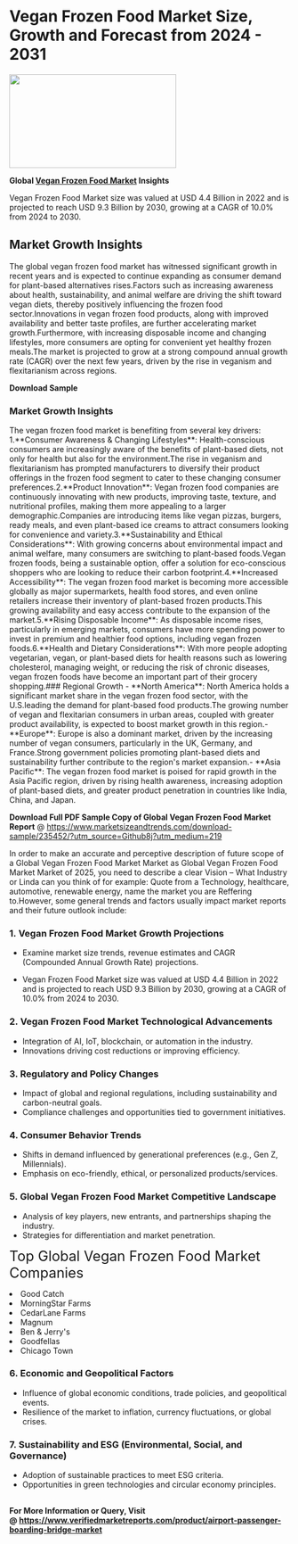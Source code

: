 <H1>Vegan Frozen Food Market Size, Growth and Forecast from 2024 - 2031</H1><img class="aligncenter size-medium wp-image-584254" src="https://thirdeyenews.in/wp-content/uploads/2024/09/Global-Market-Research-300x168.jpeg" alt="" width="300" height="168" /><p><strong>Global&nbsp;<a href="https://www.marketsizeandtrends.com/download-sample/235452/?utm_source=Github8j?utm_medium=219">Vegan Frozen Food Market</a> Insights</strong></p><p>Vegan Frozen Food Market size was valued at USD 4.4 Billion in 2022 and is projected to reach USD 9.3 Billion by 2030, growing at a CAGR of 10.0% from 2024 to 2030.</p><p><h2>Market Growth Insights</h2> The global vegan frozen food market has witnessed significant growth in recent years and is expected to continue expanding as consumer demand for plant-based alternatives rises.Factors such as increasing awareness about health, sustainability, and animal welfare are driving the shift toward vegan diets, thereby positively influencing the frozen food sector.Innovations in vegan frozen food products, along with improved availability and better taste profiles, are further accelerating market growth.Furthermore, with increasing disposable income and changing lifestyles, more consumers are opting for convenient yet healthy frozen meals.The market is projected to grow at a strong compound annual growth rate (CAGR) over the next few years, driven by the rise in veganism and flexitarianism across regions.<p><strong>Download Sample</strong></p> <h3>Market Growth Insights</h3> The vegan frozen food market is benefiting from several key drivers: 1.**Consumer Awareness & Changing Lifestyles**: Health-conscious consumers are increasingly aware of the benefits of plant-based diets, not only for health but also for the environment.The rise in veganism and flexitarianism has prompted manufacturers to diversify their product offerings in the frozen food segment to cater to these changing consumer preferences.2.**Product Innovation**: Vegan frozen food companies are continuously innovating with new products, improving taste, texture, and nutritional profiles, making them more appealing to a larger demographic.Companies are introducing items like vegan pizzas, burgers, ready meals, and even plant-based ice creams to attract consumers looking for convenience and variety.3.**Sustainability and Ethical Considerations**: With growing concerns about environmental impact and animal welfare, many consumers are switching to plant-based foods.Vegan frozen foods, being a sustainable option, offer a solution for eco-conscious shoppers who are looking to reduce their carbon footprint.4.**Increased Accessibility**: The vegan frozen food market is becoming more accessible globally as major supermarkets, health food stores, and even online retailers increase their inventory of plant-based frozen products.This growing availability and easy access contribute to the expansion of the market.5.**Rising Disposable Income**: As disposable income rises, particularly in emerging markets, consumers have more spending power to invest in premium and healthier food options, including vegan frozen foods.6.**Health and Dietary Considerations**: With more people adopting vegetarian, vegan, or plant-based diets for health reasons such as lowering cholesterol, managing weight, or reducing the risk of chronic diseases, vegan frozen foods have become an important part of their grocery shopping.### Regional Growth - **North America**: North America holds a significant market share in the vegan frozen food sector, with the U.S.leading the demand for plant-based food products.The growing number of vegan and flexitarian consumers in urban areas, coupled with greater product availability, is expected to boost market growth in this region.- **Europe**: Europe is also a dominant market, driven by the increasing number of vegan consumers, particularly in the UK, Germany, and France.Strong government policies promoting plant-based diets and sustainability further contribute to the region's market expansion.- **Asia Pacific**: The vegan frozen food market is poised for rapid growth in the Asia Pacific region, driven by rising health awareness, increasing adoption of plant-based diets, and greater product penetration in countries like India, China, and Japan.<p><span class=""><strong>Download Full PDF Sample Copy of Global Vegan Frozen Food Market Report</strong> @ <a href="https://www.marketsizeandtrends.com/download-sample/235452/?utm_source=Github8j?utm_medium=219" target="_blank">https://www.marketsizeandtrends.com/download-sample/235452/?utm_source=Github8j?utm_medium=219</a></span></p><p>In order to make an accurate and perceptive description of future scope of a Global&nbsp;Vegan Frozen Food Market Market as Global&nbsp;Vegan Frozen Food Market Market of 2025, you need to describe a clear Vision &ndash; What Industry or Linda can you think of for example: Quote from a Technology, healthcare, automotive, renewable energy, name the market you are Reffering to.However, some general trends and factors usually impact market reports and their future outlook include:</p><h3>1.&nbsp;<strong>Vegan Frozen Food Market Growth Projections</strong></h3><ul><li>Examine market size trends, revenue estimates and CAGR (Compounded Annual Growth Rate) projections.</li><li><p>Vegan Frozen Food Market size was valued at USD 4.4 Billion in 2022 and is projected to reach USD 9.3 Billion by 2030, growing at a CAGR of 10.0% from 2024 to 2030.</p></li></ul><h3>2.&nbsp;<strong>Vegan Frozen Food Market Technological Advancements</strong></h3><ul><li>Integration of AI, IoT, blockchain, or automation in the industry.</li><li>Innovations driving cost reductions or improving efficiency.</li></ul><h3>3.&nbsp;<strong>Regulatory and Policy Changes</strong></h3><ul><li>Impact of global and regional regulations, including sustainability and carbon-neutral goals.</li><li>Compliance challenges and opportunities tied to government initiatives.</li></ul><h3>4.&nbsp;<strong>Consumer Behavior Trends</strong></h3><ul><li>Shifts in demand influenced by generational preferences (e.g., Gen Z, Millennials).</li><li>Emphasis on eco-friendly, ethical, or personalized products/services.</li></ul><h3>5.&nbsp;<strong>Global Vegan Frozen Food Market Competitive Landscape</strong></h3><ul><li>Analysis of key players, new entrants, and partnerships shaping the industry.</li><li>Strategies for differentiation and market penetration.</li></ul><p data-pm-slice="1 1 []"><span style="color: inherit; font-family: inherit; font-size: 25px;">Top Global Vegan Frozen Food Market Companies</span></p><div class="" data-test-id=""><p><li>Good Catch</li><li> MorningStar Farms</li><li> CedarLane Farms</li><li> Magnum</li><li> Ben & Jerry's</li><li> Goodfellas</li><li> Chicago Town</li></p></div><h3>6.&nbsp;<strong>Economic and Geopolitical Factors</strong></h3><ul><li>Influence of global economic conditions, trade policies, and geopolitical events.</li><li>Resilience of the market to inflation, currency fluctuations, or global crises.</li></ul><h3>7.&nbsp;<strong>Sustainability and ESG (Environmental, Social, and Governance)</strong></h3><ul><li>Adoption of sustainable practices to meet ESG criteria.</li><li>Opportunities in green technologies and circular economy principles.</li></ul><h2><strong style="font-size: 14px;">For More Information or Query, Visit @&nbsp;</strong><a style="background-color: #ffffff; font-size: 14px;" href="https://www.marketsizeandtrends.com/report/vegan-frozen-food-market/" target="_blank">https://www.verifiedmarketreports.com/product/airport-passenger-boarding-bridge-market</a></h2>